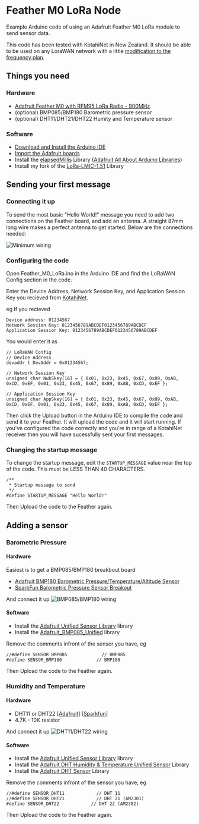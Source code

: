# Feather M0 LoRa Node
Example Arduino code of using an Adafruit Feather M0 LoRa module to send sensor data.

This code has been tested with KotahiNet in New Zealand. It should be able to be used on any LoraWAN network with a little [modification to the frequency plan](https://github.com/mikenz/LoRa-LMIC-1.51/blob/master/src/lmic/config.h#L5).

## Things you need

### Hardware

- [Adafruit Feather M0 with RFM95 LoRa Radio - 900MHz](https://www.adafruit.com/products/3178).
- (optional) BMP085/BMP180 Barometric pressure sensor
- (optional) DHT11/DHT21/DHT22 Humity and Temperature sensor

### Software

- [Download and Install the Arduino IDE](https://www.arduino.cc/en/Main/Software)
- [Import the Adafruit boards](https://learn.adafruit.com/adafruit-feather-m0-radio-with-lora-radio-module/setup)
- Install the [elapsedMillis](https://github.com/pfeerick/elapsedMillis) Library ([Adafruit All About Arduino Libraries](https://learn.adafruit.com/adafruit-all-about-arduino-libraries-install-use))
- Install my fork of the [LoRa-LMIC-1.51](https://github.com/mikenz/LoRa-LMIC-1.51) Library

## Sending your first message

### Connecting it up

To send the most basic "Hello World!" message you need to add two connections on the Feather board, and add an antenna. A straight 87mm long wire makes a perfect antenna to get started. Below are the connections needed:

![Minimum wiring](https://github.com/mikenz/Feather_M0_LoRa/raw/master/fritzing/Hello%20World_bb.png)

### Configuring the code

Open Feather_M0_LoRa.ino in the Arduino IDE and find the LoRaWAN Config section in the code.

Enter the Device Address, Network Session Key, and Application Session Key you recieved from [KotahiNet](http://kotahi.net/connect/).

eg If you recieved
```
Device address: 01234567
Network Session Key: 0123456789ABCDEF0123456789ABCDEF
Application Session Key: 0123456789ABCDEF0123456789ABCDEF
```

You would enter it as
```Arduino
// LoRaWAN Config
// Device Address
devaddr_t DevAddr = 0x01234567;

// Network Session Key
unsigned char NwkSkey[16] = { 0x01, 0x23, 0x45, 0x67, 0x89, 0xAB, 0xCD, 0xEF, 0x01, 0x23, 0x45, 0x67, 0x89, 0xAB, 0xCD, 0xEF };

// Application Session Key
unsigned char AppSkey[16] = { 0x01, 0x23, 0x45, 0x67, 0x89, 0xAB, 0xCD, 0xEF, 0x01, 0x23, 0x45, 0x67, 0x89, 0xAB, 0xCD, 0xEF };
```

Then click the Upload button in the Arduino IDE to compile the code and send it to your Feather. It will upload the code and it will start running. If you've configured the code correctly and you're in range of a KotahiNet receiver then you will have sucessfully sent your first messages.

### Changing the startup message

To change the startup message, edit the `STARTUP_MESSAGE` value near the top of the code. This must be LESS THAN 40 CHARACTERS.

```Arduino
/**
 * Startup message to send
 */
#define STARTUP_MESSAGE "Hello World!"
```

Then Upload the code to the Feather again.

## Adding a sensor

### Barometric Pressure

#### Hardware

Easiest is to get a BMP085/BMP180 breakbout board
- [Adafruit BMP180 Barometric Pressure/Temperature/Altitude Sensor](https://www.adafruit.com/products/1603)
- [SparkFun Barometric Pressure Sensor Breakout](https://www.sparkfun.com/products/11824)

And connect it up
![BMP085/BMP180 wiring](https://github.com/mikenz/Feather_M0_LoRa/raw/master/fritzing/BMP085-BMP180_bb.png)

#### Software

- Install the [Adafruit Unified Sensor Library](https://github.com/adafruit/Adafruit_Sensor) library
- Install the [Adafruit_BMP085_Unified](https://github.com/adafruit/Adafruit_BMP085_Unified) library

Remove the comments infront of the sensor you have, eg

```Arduino
//#define SENSOR_BMP085             // BMP085
#define SENSOR_BMP180             // BMP180
```

Then Upload the code to the Feather again.

### Humidity and Temperature

#### Hardware

- DHT11 or DHT22 [[Adafruit](https://www.adafruit.com/products/385)] [[Sparkfun](https://www.sparkfun.com/products/10167)]
- 4.7K - 10K resistor

And connect it up
![DHT11/DHT22 wiring](https://github.com/mikenz/Feather_M0_LoRa/raw/master/fritzing/DHT11-DHT22_bb.png)

#### Software

- Install the [Adafruit Unified Sensor Library](https://github.com/adafruit/Adafruit_Sensor) library
- Install the [Adafruit DHT Humidity & Temperature Unified Sensor](https://github.com/adafruit/Adafruit_DHT_Unified) Library
- Install the [Adafruit DHT Sensor](https://github.com/adafruit/DHT-sensor-library) Library

Remove the comments infront of the sensor you have, eg

```Arduino
//#define SENSOR_DHT11            // DHT 11
//#define SENSOR_DHT21            // DHT 21 (AM2301)
#define SENSOR_DHT22            // DHT 22 (AM2302)
```

Then Upload the code to the Feather again.

